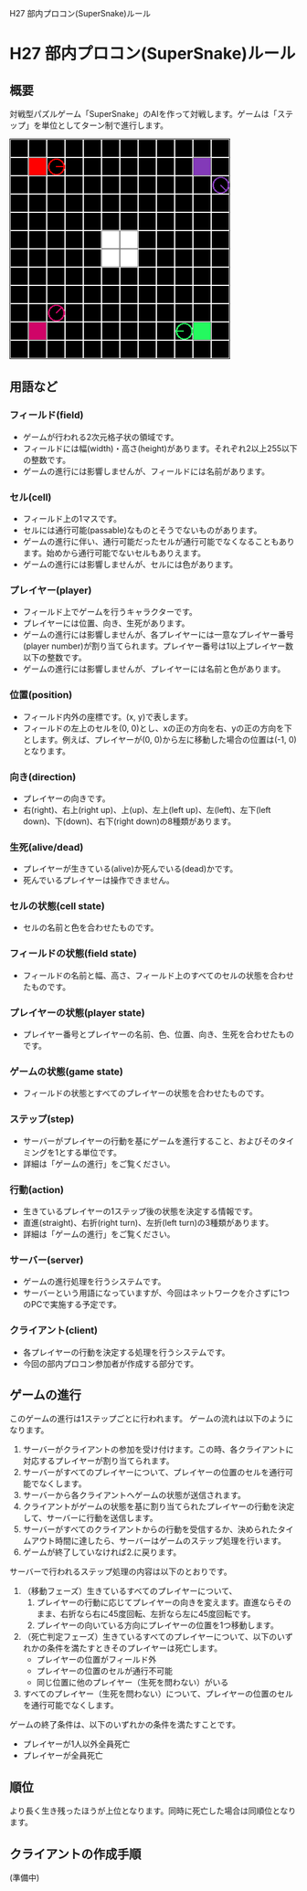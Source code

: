 H27 部内プロコン(SuperSnake)ルール

# H27 部内プロコン(SuperSnake)ルール



## 概要

対戦型パズルゲーム「SuperSnake」のAIを作って対戦します。ゲームは「ステップ」を単位としてターン制で進行します。

![SuperSnakeのイメージ図](ss.png)



## 用語など

### フィールド(field)
* ゲームが行われる2次元格子状の領域です。
* フィールドには幅(width)・高さ(height)があります。それぞれ2以上255以下の整数です。
* ゲームの進行には影響しませんが、フィールドには名前があります。

### セル(cell)
* フィールド上の1マスです。
* セルには通行可能(passable)なものとそうでないものがあります。
* ゲームの進行に伴い、通行可能だったセルが通行可能でなくなることもあります。始めから通行可能でないセルもありえます。
* ゲームの進行には影響しませんが、セルには色があります。

### プレイヤー(player)
* フィールド上でゲームを行うキャラクターです。
* プレイヤーには位置、向き、生死があります。
* ゲームの進行には影響しませんが、各プレイヤーには一意なプレイヤー番号(player number)が割り当てられます。プレイヤー番号は1以上プレイヤー数以下の整数です。
* ゲームの進行には影響しませんが、プレイヤーには名前と色があります。

### 位置(position)
* フィールド内外の座標です。(x, y)で表します。
* フィールドの左上のセルを(0, 0)とし、xの正の方向を右、yの正の方向を下とします。例えば、プレイヤーが(0, 0)から左に移動した場合の位置は(-1, 0)となります。

### 向き(direction)
* プレイヤーの向きです。
* 右(right)、右上(right up)、上(up)、左上(left up)、左(left)、左下(left down)、下(down)、右下(right down)の8種類があります。

### 生死(alive/dead)
* プレイヤーが生きている(alive)か死んでいる(dead)かです。
* 死んでいるプレイヤーは操作できません。

### セルの状態(cell state)
* セルの名前と色を合わせたものです。

### フィールドの状態(field state)
* フィールドの名前と幅、高さ、フィールド上のすべてのセルの状態を合わせたものです。

### プレイヤーの状態(player state)
* プレイヤー番号とプレイヤーの名前、色、位置、向き、生死を合わせたものです。

### ゲームの状態(game state)
* フィールドの状態とすべてのプレイヤーの状態を合わせたものです。

### ステップ(step)
* サーバーがプレイヤーの行動を基にゲームを進行すること、およびそのタイミングを1とする単位です。
* 詳細は「ゲームの進行」をご覧ください。

### 行動(action)
* 生きているプレイヤーの1ステップ後の状態を決定する情報です。
* 直進(straight)、右折(right turn)、左折(left turn)の3種類があります。
* 詳細は「ゲームの進行」をご覧ください。

### サーバー(server)
* ゲームの進行処理を行うシステムです。
* サーバーという用語になっていますが、今回はネットワークを介さずに1つのPCで実施する予定です。

### クライアント(client)
* 各プレイヤーの行動を決定する処理を行うシステムです。
* 今回の部内プロコン参加者が作成する部分です。



## ゲームの進行

このゲームの進行は1ステップごとに行われます。
ゲームの流れは以下のようになります。

1. サーバーがクライアントの参加を受け付けます。この時、各クライアントに対応するプレイヤーが割り当てられます。
2. サーバーがすべてのプレイヤーについて、プレイヤーの位置のセルを通行可能でなくします。
3. サーバーから各クライアントへゲームの状態が送信されます。
4. クライアントがゲームの状態を基に割り当てられたプレイヤーの行動を決定して、サーバーに行動を送信します。
5. サーバーがすべてのクライアントからの行動を受信するか、決められたタイムアウト時間に達したら、サーバーはゲームのステップ処理を行います。
6. ゲームが終了していなければ2.に戻ります。

サーバーで行われるステップ処理の内容は以下のとおりです。

1. （移動フェーズ）生きているすべてのプレイヤーについて、
    1. プレイヤーの行動に応じてプレイヤーの向きを変えます。直進ならそのまま、右折なら右に45度回転、左折なら左に45度回転です。
    2. プレイヤーの向いている方向にプレイヤーの位置を1つ移動します。
2. （死亡判定フェーズ）生きているすべてのプレイヤーについて、以下のいずれかの条件を満たすときそのプレイヤーは死亡します。 
    * プレイヤーの位置がフィールド外
    * プレイヤーの位置のセルが通行不可能
    * 同じ位置に他のプレイヤー（生死を問わない）がいる
3. すべてのプレイヤー（生死を問わない）について、プレイヤーの位置のセルを通行可能でなくします。

ゲームの終了条件は、以下のいずれかの条件を満たすことです。

* プレイヤーが1人以外全員死亡
* プレイヤーが全員死亡

## 順位

より長く生き残ったほうが上位となります。同時に死亡した場合は同順位となります。

## クライアントの作成手順

(準備中)
